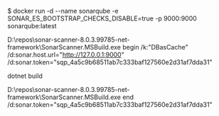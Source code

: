 $ docker run -d --name sonarqube -e SONAR_ES_BOOTSTRAP_CHECKS_DISABLE=true -p 9000:9000 sonarqube:latest

 D:\repos\sonar-scanner-8.0.3.99785-net-framework\SonarScanner.MSBuild.exe begin /k:"DBasCache" /d:sonar.host.url="http://127.0.0.1:9000"  /d:sonar.token="sqp_4a5c9b68511ab7c333baf127560e2d31af7dda31"

 dotnet build

 D:\repos\sonar-scanner-8.0.3.99785-net-framework\SonarScanner.MSBuild.exe end /d:sonar.token="sqp_4a5c9b68511ab7c333baf127560e2d31af7dda31"